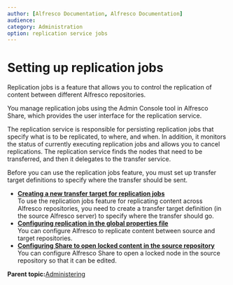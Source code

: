 ```yaml
---
author: [Alfresco Documentation, Alfresco Documentation]
audience: 
category: Administration
option: replication service jobs
---
```


# Setting up replication jobs

Replication jobs is a feature that allows you to control the replication of content between different Alfresco repositories.

You manage replication jobs using the Admin Console tool in Alfresco Share, which provides the user interface for the replication service.

The replication service is responsible for persisting replication jobs that specify what is to be replicated, to where, and when. In addition, it monitors the status of currently executing replication jobs and allows you to cancel replications. The replication service finds the nodes that need to be transferred, and then it delegates to the transfer service.

Before you can use the replication jobs feature, you must set up transfer target definitions to specify where the transfer should be sent.

-   **[Creating a new transfer target for replication jobs](../tasks/adminconsole-replication-transfertarget.md)**  
To use the replication jobs feature for replicating content across Alfresco repositories, you need to create a transfer target definition \(in the source Alfresco server\) to specify where the transfer should go.
-   **[Configuring replication in the global properties file](../tasks/replication-share.md)**  
You can configure Alfresco to replicate content between source and target repositories.
-   **[Configuring Share to open locked content in the source repository](../tasks/adminconsole-replication-lockedcontent.md)**  
You can configure Alfresco Share to open a locked node in the source repository so that it can be edited.

**Parent topic:**[Administering](../concepts/ch-administering.md)

